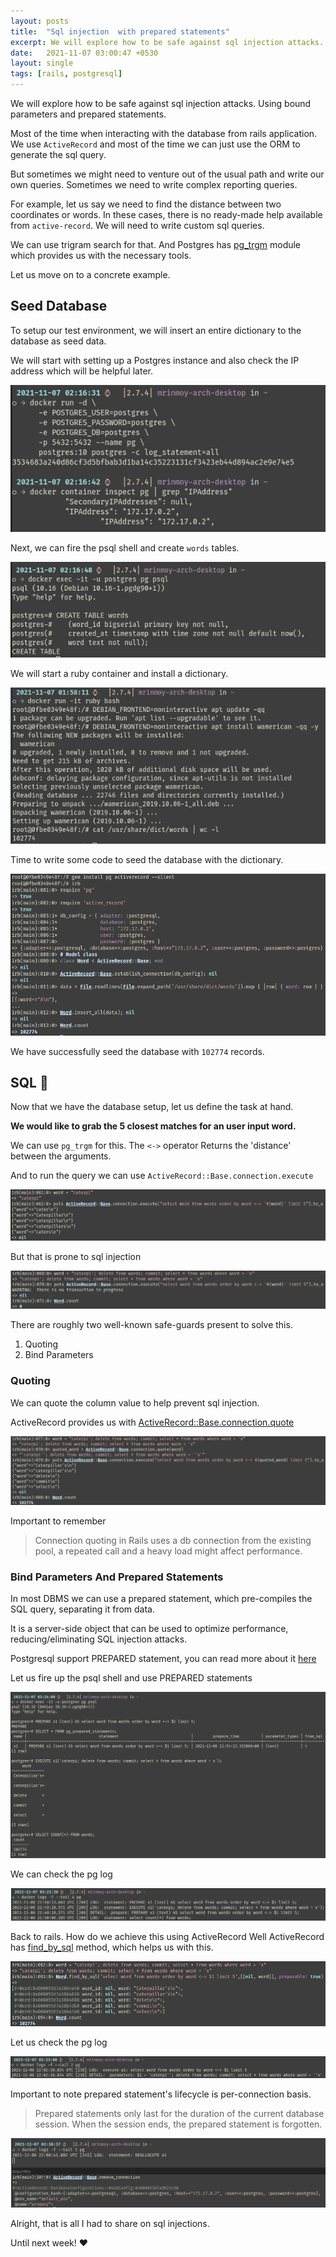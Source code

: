 ```yaml
---
layout: posts
title:  "Sql injection  with prepared statements"
excerpt: We will explore how to be safe against sql injection attacks.
date:   2021-11-07 03:00:47 +0530
layout: single
tags: [rails, postgresql]
---
```

We will explore how to be safe against sql injection attacks. Using bound parameters and prepared statements.

Most of the time when interacting with the database from rails application. We use `ActiveRecord` and most of the time we can just use the ORM to generate the sql query.

But sometimes we might need to venture out of the usual path and write our own queries. Sometimes we need to write complex reporting queries.

For example, let us say we need to find the distance between two coordinates or words. In these cases, there is no ready-made help available from `active-record`. We will need to write custom sql queries.

We can use trigram search for that. And Postgres has [pg_trgm](https://www.postgresql.org/docs/current/pgtrgm.html) module which provides us with the necessary tools.

Let us move on to a concrete example.

## Seed Database

To setup our test environment, we will insert an entire dictionary to the database as seed data.

We will start with setting up a Postgres instance and also check the IP address which will be helpful later.

![start_pg](/assets/images/start_pg_2021-11-07-02:17:03.png)

Next, we can fire the psql shell and create `words` tables.

![create_table](/assets/images/create_table_2021-11-07-02:19:04.png)

We will start a ruby container and install a dictionary.

![install_dict](/assets/images/install_dict_2021-11-07-02:11:28.png)

Time to write some code to seed the database with the dictionary.

![seed_data](/assets/images/seed_data_2021-11-07-02:25:58.png)

We have successfully seed the database with `102774` records.

## SQL :syringe:

Now that we have the database setup, let us define the task at hand.

**We would like to grab the 5 closest matches for an user input word.**

We can use `pg_trgm` for this. The `<->` operator Returns the 'distance' between the arguments.

And to run the query we can use `ActiveRecord::Base.connection.execute`

![raw_sql_1](/assets/images/raw_sql_1_2021-11-07-02:51:36.png)

But that is prone to sql injection

![raw_sql_2](/assets/images/raw_sql_2_2021-11-07-02:52:01.png)

There are roughly two well-known safe-guards present to solve this.
1. Quoting
2. Bind Parameters

### Quoting

We can quote the column value to help prevent sql injection.

ActiveRecord provides us with [ActiveRecord::Base.connection.quote](https://api.rubyonrails.org/classes/ActiveRecord/ConnectionAdapters/Quoting.html#method-i-quote)

![quoting](/assets/images/quoting_2021-11-07-02:58:40.png)

Important to remember
> Connection quoting in Rails uses a db connection from the existing pool, a repeated call and a heavy load might affect performance.

### Bind Parameters And Prepared Statements

In most DBMS we can use a prepared statement, which pre-compiles the SQL query, separating it from data.

It is a server-side object that can be used to optimize performance, reducing/eliminating SQL injection attacks.

Postgresql support PREPARED statement, you can read more about it [here](https://www.postgresql.org/docs/9.3/sql-prepare.html)

Let us fire up the psql shell and use PREPARED statements

![bind_query](/assets/images/bind_query_2021-11-07-03:25:20.png)

We can check the pg log

![pg_log_1](/assets/images/pg_log_1_2021-11-07-03:22:08.png)

Back to rails. How do we achieve this using ActiveRecord
Well ActiveRecord has [find_by_sql](https://api.rubyonrails.org/v6.1.4/classes/ActiveRecord/Querying.html#method-i-find_by_sql) method, which helps us with this.

![find_by_sql](/assets/images/find_by_sql_2021-11-07-03:11:15.png)

Let us check the pg log

![pg_log_2](/assets/images/pg_log_2_2021-11-07-03:33:47.png)

Important to note prepared statement's lifecycle is per-connection basis.

> Prepared statements only last for the duration of the current database session. When the session ends, the prepared statement is forgotten.

![pg_log_3](/assets/images/pg_log_3_2021-11-07-03:38:51.png)


Alright, that is all I had to share on sql injections.

Until next week! :heart:
